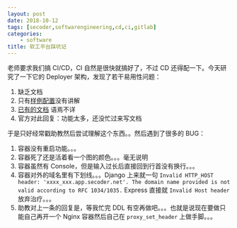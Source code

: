 ```yaml
---
layout: post
date: 2018-10-12
tags: [secoder,softwarengineering,cd,ci,gitlab]
categories:
    - software
title: 软工平台踩坑记
---
```


老师要求我们搞 CI/CD，CI 自然是很快就搞好了，不过 CD 还得配一下。今天研究了一下它的 Deployer 架构，发现了若干易用性问题：

1. 缺乏文档
2. 只有[样例配置](https://gitlab.secoder.net/SECoder-Examples/python-example/blob/master/.gitlab-ci.yml)没有讲解
3. [已有的文档](https://docs.secoder.net/service/deployer/) 语焉不详
4. 官方对此回复：功能太多，还没忙过来写文档

于是只好经常戳助教然后尝试理解这个东西。。然后遇到了很多的 BUG：

1. 容器没有重启功能。。。
2. 容器死了还是活着看一个图的颜色。。。毫无说明
3. 容器虽然有 Console，但是输入过长后直接回到行首没有换行。。。
4. 容器对外的域名里有下划线。。。Django 上来就一句 `Invalid HTTP_HOST header: 'xxxx_xxx.app.secoder.net'. The domain name provided is not valid according to RFC 1034/1035.` Express 直接就 `Invalid Host header` 放弃治疗。。。
5. 助教对上一条的回复是，等我忙完 DDL 有空再做吧。。。也就是说现在要做只能自己再开一个 Nginx 容器然后自己在 `proxy_set_header` 上做手脚。。。

